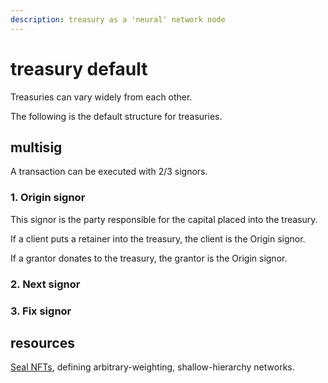 ```yaml
---
description: treasury as a 'neural' network node
---
```


# treasury default

Treasuries can vary widely from each other.&#x20;

The following is the default structure for treasuries.

## multisig

A transaction can be executed with 2/3 signors.

### 1. Origin signor

This signor is the party responsible for the capital placed into the treasury.

If a client puts a retainer into the treasury, the client is the Origin signor.

If a grantor donates to the treasury, the grantor is the Origin signor.

### 2. Next signor

### 3. Fix signor

## resources

[Seal NFTs](https://ape.mirror.xyz/wg\_8GMY08sZRMQEPbI4rWUpW1voAsGu-lXg2nDdbvys), defining arbitrary-weighting, shallow-hierarchy networks.
